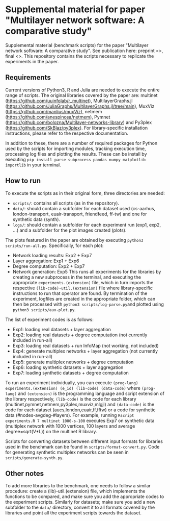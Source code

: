 # Supplemental material for paper "Multilayer network software: A comparative study" 
Supplemental material (benchmark scripts) for the paper "Multilayer network software: A comparative study". See publication here: preprint <>, final <>. 
This repository contains the scripts necessary to replicate the experiments in the paper.

## Requirements
Current versions of Python3, R and Julia are needed to execute the entire range of scripts. The original libraries covered by the paper are: multinet (https://github.com/uuinfolab/r_multinet), MultilayerGraphs.jl (https://github.com/JuliaGraphs/MultilayerGraphs.jl/tree/main), MuxViz (https://github.com/manlius/muxViz), netmem (https://github.com/anespinosa/netmem), Pymnet (https://github.com/bolozna/Multilayer-networks-library) and Py3plex (https://github.com/SkBlaz/py3plex). For library-specific installation instructions, please refer to the respective documentation. 

In addition to these, there are a number of required packages for Python used by the scripts for importing modules, tracking execution time, processing log files and plotting the results. These can be install by executing `pip install parse subprocess pandas numpy matplotlib importlib` in your terminal.

## How to run
To execute the scripts as in their original form, three directories are needed: 
+ `scripts/`: contains all scripts (as in the repository).
+ `data/`: should contain a subfolder for each dataset used (cs-aarhus, london-transport, euair-transport, friendfeed, ff-tw) and one for synthetic data (synth).
+ `logs/`: should contain a subfolder for each experiment run (exp1, exp2, ...) and a subfolder for the plot images created (plots).

The plots featured in the paper are obtained by executing `python3 scripts/run-all.py`. Specifically, for each plot:
+ Network loading results: Exp2 + Exp7
+ Layer aggregation: Exp1 + Exp6
+ Degree computation: Exp2 + Exp7
+ Network generation: Exp5
This runs all experiments for the libraries by creating a new subprocess in the terminal, and executing the appropriate `experiments.(extension)` file, which in turn imports the respective `(lib-code)-util.(extension)` file where library-specific instructions to run that operator are found. By termination of the experiment, logfiles are created in the appropriate folder, which can then be processed with `python3 scripts/log-parse.py`and plotted using `python3 scripts/aux-plot.py`.

The list of experiment codes is as follows:
* Exp1: loading real datasets + layer aggregation
* Exp2: loading real datasets + degree computation (not currently included in run-all)
* Exp3: loading real datasets + run InfoMap (not working, not included)
* Exp4: generate multiplex networks + layer aggregation (not currently included in run-all)
* Exp5: generate multiplex networks + degree computation 
* Exp6: loading synthetic datasets + layer aggregation
* Exp7: loading synthetic datasets + degree computation
  
To run an experiment individually, you can execute `(prog-lang) experiments.(extension) (e_id) (lib-code) (data-code)` where `(prog-lang)` and `(extension)` is the programming language and script extension of the library respectively, `(lib-code)` is the code for each library (multinet,pymnet,netmem,py3plex,muxviz,mlgjl) and `(data-code)` is the code for each dataset (aucs,london,euair,ff,fftw) or a code for synthetic data (#nodes-avgdeg-#layers).
For example, running `Rscript experiments.R 7 multinet 1000-s-100` executes Exp7 on synthetic data (multiplex network with 1000 vertices, 100 layers and average degree=sqrt(V*L)) on the multinet R library.

Scripts for converting datasets between different input formats for libraries used in the benchmark can be found in `scripts/format-convert.py`. Code for generating synthetic multiplex networks can be seen in `scripts/generate-synth.py`.

## Other notes
To add more libraries to the benchmark, one needs to follow a similar procedure: create a (lib)-util.(extension) file, which implements the functions to be compared, and make sure you add the appropriate codes to the experiment scripts. Similarly for datasets; make sure you add a new subfolder to the `data/` directory, convert it to all formats covered by the libraries and point all the experiment scripts towards the dataset.
